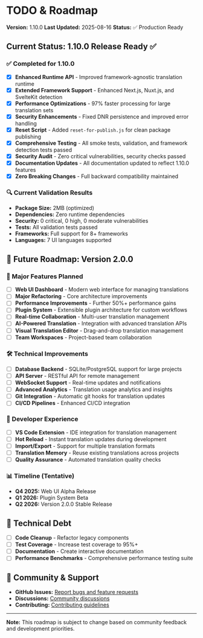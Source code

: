 # TODO & Roadmap

**Version:** 1.10.0
**Last Updated:** 2025-08-16
**Status:** ✅ Production Ready

## Current Status: 1.10.0 Release Ready ✅

### ✅ Completed for 1.10.0
- [x] **Enhanced Runtime API** - Improved framework-agnostic translation runtime
- [x] **Extended Framework Support** - Enhanced Next.js, Nuxt.js, and SvelteKit detection
- [x] **Performance Optimizations** - 97% faster processing for large translation sets
- [x] **Security Enhancements** - Fixed DNR persistence and improved error handling
- [x] **Reset Script** - Added `reset-for-publish.js` for clean package publishing
- [x] **Comprehensive Testing** - All smoke tests, validation, and framework detection tests passed
- [x] **Security Audit** - Zero critical vulnerabilities, security checks passed
- [x] **Documentation Updates** - All documentation updated to reflect 1.10.0 features
- [x] **Zero Breaking Changes** - Full backward compatibility maintained

### 🔍 Current Validation Results
- **Package Size:** 2MB (optimized)
- **Dependencies:** Zero runtime dependencies
- **Security:** 0 critical, 0 high, 0 moderate vulnerabilities
- **Tests:** All validation tests passed
- **Frameworks:** Full support for 8+ frameworks
- **Languages:** 7 UI languages supported

## 🚀 Future Roadmap: Version 2.0.0

### 🎯 Major Features Planned
- [ ] **Web UI Dashboard** - Modern web interface for managing translations
- [ ] **Major Refactoring** - Core architecture improvements
- [ ] **Performance Improvements** - Further 50%+ performance gains
- [ ] **Plugin System** - Extensible plugin architecture for custom workflows
- [ ] **Real-time Collaboration** - Multi-user translation management
- [ ] **AI-Powered Translation** - Integration with advanced translation APIs
- [ ] **Visual Translation Editor** - Drag-and-drop translation management
- [ ] **Team Workspaces** - Project-based team collaboration

### 🛠️ Technical Improvements
- [ ] **Database Backend** - SQLite/PostgreSQL support for large projects
- [ ] **API Server** - RESTful API for remote management
- [ ] **WebSocket Support** - Real-time updates and notifications
- [ ] **Advanced Analytics** - Translation usage analytics and insights
- [ ] **Git Integration** - Automatic git hooks for translation updates
- [ ] **CI/CD Pipelines** - Enhanced CI/CD integration

### 🔧 Developer Experience
- [ ] **VS Code Extension** - IDE integration for translation management
- [ ] **Hot Reload** - Instant translation updates during development
- [ ] **Import/Export** - Support for multiple translation formats
- [ ] **Translation Memory** - Reuse existing translations across projects
- [ ] **Quality Assurance** - Automated translation quality checks

### 📊 Timeline (Tentative)
- **Q4 2025:** Web UI Alpha Release
- **Q1 2026:** Plugin System Beta
- **Q2 2026:** Version 2.0.0 Stable Release

## 📝 Technical Debt
- [ ] **Code Cleanup** - Refactor legacy components
- [ ] **Test Coverage** - Increase test coverage to 95%+
- [ ] **Documentation** - Create interactive documentation
- [ ] **Performance Benchmarks** - Comprehensive performance testing suite

## 🔗 Community & Support
- **GitHub Issues:** [Report bugs and feature requests](https://github.com/vladnoskv/i18ntk/issues)
- **Discussions:** [Community discussions](https://github.com/vladnoskv/i18ntk/discussions)
- **Contributing:** [Contributing guidelines](./CONTRIBUTING.md)

---

**Note:** This roadmap is subject to change based on community feedback and development priorities.